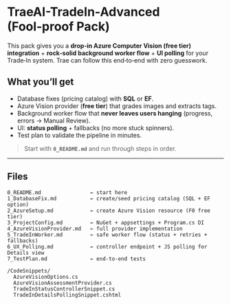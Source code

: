 # TraeAI-TradeIn-Advanced (Fool‑proof Pack)

This pack gives you a **drop‑in Azure Computer Vision (free tier) integration** + **rock‑solid background worker flow** + **UI polling** for your Trade‑In system. Trae can follow this end‑to‑end with zero guesswork.

## What you’ll get
- Database fixes (pricing catalog) with **SQL** or **EF**.
- Azure Vision provider (**free tier**) that grades images and extracts tags.
- Background worker flow that **never leaves users hanging** (progress, errors → Manual Review).
- UI: **status polling** + fallbacks (no more stuck spinners).
- Test plan to validate the pipeline in minutes.

> Start with **`0_README.md`** and run through steps in order.

---

## Files
```
0_README.md                ← start here
1_DatabaseFix.md           ← create/seed pricing catalog (SQL + EF option)
2_AzureSetup.md            ← create Azure Vision resource (F0 free tier)
3_ProjectConfig.md         ← NuGet + appsettings + Program.cs DI
4_AzureVisionProvider.md   ← full provider implementation
5_TradeInWorker.md         ← safe worker flow (status + retries + fallbacks)
6_UX_Polling.md            ← controller endpoint + JS polling for Details view
7_TestPlan.md              ← end-to-end tests

/CodeSnippets/
  AzureVisionOptions.cs
  AzureVisionAssessmentProvider.cs
  TradeInStatusControllerSnippet.cs
  TradeInDetailsPollingSnippet.cshtml
```
